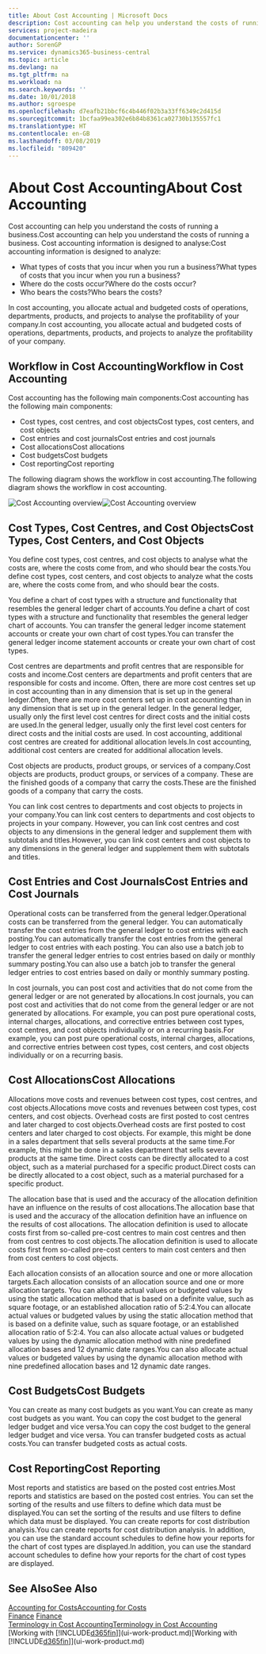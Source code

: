 ```yaml
---
title: About Cost Accounting | Microsoft Docs
description: Cost accounting can help you understand the costs of running a business.
services: project-madeira
documentationcenter: ''
author: SorenGP
ms.service: dynamics365-business-central
ms.topic: article
ms.devlang: na
ms.tgt_pltfrm: na
ms.workload: na
ms.search.keywords: ''
ms.date: 10/01/2018
ms.author: sgroespe
ms.openlocfilehash: d7eafb21bbcf6c4b446f02b3a33ff6349c2d415d
ms.sourcegitcommit: 1bcfaa99ea302e6b84b8361ca02730b135557fc1
ms.translationtype: HT
ms.contentlocale: en-GB
ms.lasthandoff: 03/08/2019
ms.locfileid: "809420"
---
```

# <a name="about-cost-accounting"></a><span data-ttu-id="21723-103">About Cost Accounting</span><span class="sxs-lookup"><span data-stu-id="21723-103">About Cost Accounting</span></span>
<span data-ttu-id="21723-104">Cost accounting can help you understand the costs of running a business.</span><span class="sxs-lookup"><span data-stu-id="21723-104">Cost accounting can help you understand the costs of running a business.</span></span> <span data-ttu-id="21723-105">Cost accounting information is designed to analyse:</span><span class="sxs-lookup"><span data-stu-id="21723-105">Cost accounting information is designed to analyze:</span></span>  

-   <span data-ttu-id="21723-106">What types of costs that you incur when you run a business?</span><span class="sxs-lookup"><span data-stu-id="21723-106">What types of costs that you incur when you run a business?</span></span>  
-   <span data-ttu-id="21723-107">Where do the costs occur?</span><span class="sxs-lookup"><span data-stu-id="21723-107">Where do the costs occur?</span></span>  
-   <span data-ttu-id="21723-108">Who bears the costs?</span><span class="sxs-lookup"><span data-stu-id="21723-108">Who bears the costs?</span></span>  

<span data-ttu-id="21723-109">In cost accounting, you allocate actual and budgeted costs of operations, departments, products, and projects to analyse the profitability of your company.</span><span class="sxs-lookup"><span data-stu-id="21723-109">In cost accounting, you allocate actual and budgeted costs of operations, departments, products, and projects to analyze the profitability of your company.</span></span>  

## <a name="workflow-in-cost-accounting"></a><span data-ttu-id="21723-110">Workflow in Cost Accounting</span><span class="sxs-lookup"><span data-stu-id="21723-110">Workflow in Cost Accounting</span></span>  
<span data-ttu-id="21723-111">Cost accounting has the following main components:</span><span class="sxs-lookup"><span data-stu-id="21723-111">Cost accounting has the following main components:</span></span>  

-   <span data-ttu-id="21723-112">Cost types, cost centres, and cost objects</span><span class="sxs-lookup"><span data-stu-id="21723-112">Cost types, cost centers, and cost objects</span></span>  
-   <span data-ttu-id="21723-113">Cost entries and cost journals</span><span class="sxs-lookup"><span data-stu-id="21723-113">Cost entries and cost journals</span></span>  
-   <span data-ttu-id="21723-114">Cost allocations</span><span class="sxs-lookup"><span data-stu-id="21723-114">Cost allocations</span></span>  
-   <span data-ttu-id="21723-115">Cost budgets</span><span class="sxs-lookup"><span data-stu-id="21723-115">Cost budgets</span></span>
-   <span data-ttu-id="21723-116">Cost reporting</span><span class="sxs-lookup"><span data-stu-id="21723-116">Cost reporting</span></span>  

<span data-ttu-id="21723-117">The following diagram shows the workflow in cost accounting.</span><span class="sxs-lookup"><span data-stu-id="21723-117">The following diagram shows the workflow in cost accounting.</span></span>  

<span data-ttu-id="21723-118">![Cost Accounting overview](media/costaccountingoverview.png "CostAccountingOverview")</span><span class="sxs-lookup"><span data-stu-id="21723-118">![Cost Accounting overview](media/costaccountingoverview.png "CostAccountingOverview")</span></span>  

## <a name="cost-types-cost-centers-and-cost-objects"></a><span data-ttu-id="21723-119">Cost Types, Cost Centres, and Cost Objects</span><span class="sxs-lookup"><span data-stu-id="21723-119">Cost Types, Cost Centers, and Cost Objects</span></span>  
<span data-ttu-id="21723-120">You define cost types, cost centres, and cost objects to analyse what the costs are, where the costs come from, and who should bear the costs.</span><span class="sxs-lookup"><span data-stu-id="21723-120">You define cost types, cost centers, and cost objects to analyze what the costs are, where the costs come from, and who should bear the costs.</span></span>  

<span data-ttu-id="21723-121">You define a chart of cost types with a structure and functionality that resembles the general ledger chart of accounts.</span><span class="sxs-lookup"><span data-stu-id="21723-121">You define a chart of cost types with a structure and functionality that resembles the general ledger chart of accounts.</span></span> <span data-ttu-id="21723-122">You can transfer the general ledger income statement accounts or create your own chart of cost types.</span><span class="sxs-lookup"><span data-stu-id="21723-122">You can transfer the general ledger income statement accounts or create your own chart of cost types.</span></span>  

<span data-ttu-id="21723-123">Cost centres are departments and profit centres that are responsible for costs and income.</span><span class="sxs-lookup"><span data-stu-id="21723-123">Cost centers are departments and profit centers that are responsible for costs and income.</span></span> <span data-ttu-id="21723-124">Often, there are more cost centres set up in cost accounting than in any dimension that is set up in the general ledger.</span><span class="sxs-lookup"><span data-stu-id="21723-124">Often, there are more cost centers set up in cost accounting than in any dimension that is set up in the general ledger.</span></span> <span data-ttu-id="21723-125">In the general ledger, usually only the first level cost centres for direct costs and the initial costs are used.</span><span class="sxs-lookup"><span data-stu-id="21723-125">In the general ledger, usually only the first level cost centers for direct costs and the initial costs are used.</span></span> <span data-ttu-id="21723-126">In cost accounting, additional cost centres are created for additional allocation levels.</span><span class="sxs-lookup"><span data-stu-id="21723-126">In cost accounting, additional cost centers are created for additional allocation levels.</span></span>  

<span data-ttu-id="21723-127">Cost objects are products, product groups, or services of a company.</span><span class="sxs-lookup"><span data-stu-id="21723-127">Cost objects are products, product groups, or services of a company.</span></span> <span data-ttu-id="21723-128">These are the finished goods of a company that carry the costs.</span><span class="sxs-lookup"><span data-stu-id="21723-128">These are the finished goods of a company that carry the costs.</span></span>  

<span data-ttu-id="21723-129">You can link cost centres to departments and cost objects to projects in your company.</span><span class="sxs-lookup"><span data-stu-id="21723-129">You can link cost centers to departments and cost objects to projects in your company.</span></span> <span data-ttu-id="21723-130">However, you can link cost centres and cost objects to any dimensions in the general ledger and supplement them with subtotals and titles.</span><span class="sxs-lookup"><span data-stu-id="21723-130">However, you can link cost centers and cost objects to any dimensions in the general ledger and supplement them with subtotals and titles.</span></span>  

## <a name="cost-entries-and-cost-journals"></a><span data-ttu-id="21723-131">Cost Entries and Cost Journals</span><span class="sxs-lookup"><span data-stu-id="21723-131">Cost Entries and Cost Journals</span></span>  
<span data-ttu-id="21723-132">Operational costs can be transferred from the general ledger.</span><span class="sxs-lookup"><span data-stu-id="21723-132">Operational costs can be transferred from the general ledger.</span></span> <span data-ttu-id="21723-133">You can automatically transfer the cost entries from the general ledger to cost entries with each posting.</span><span class="sxs-lookup"><span data-stu-id="21723-133">You can automatically transfer the cost entries from the general ledger to cost entries with each posting.</span></span> <span data-ttu-id="21723-134">You can also use a batch job to transfer the general ledger entries to cost entries based on daily or monthly summary posting.</span><span class="sxs-lookup"><span data-stu-id="21723-134">You can also use a batch job to transfer the general ledger entries to cost entries based on daily or monthly summary posting.</span></span>  

<span data-ttu-id="21723-135">In cost journals, you can post cost and activities that do not come from the general ledger or are not generated by allocations.</span><span class="sxs-lookup"><span data-stu-id="21723-135">In cost journals, you can post cost and activities that do not come from the general ledger or are not generated by allocations.</span></span> <span data-ttu-id="21723-136">For example, you can post pure operational costs, internal charges, allocations, and corrective entries between cost types, cost centres, and cost objects individually or on a recurring basis.</span><span class="sxs-lookup"><span data-stu-id="21723-136">For example, you can post pure operational costs, internal charges, allocations, and corrective entries between cost types, cost centers, and cost objects individually or on a recurring basis.</span></span>  

## <a name="cost-allocations"></a><span data-ttu-id="21723-137">Cost Allocations</span><span class="sxs-lookup"><span data-stu-id="21723-137">Cost Allocations</span></span>  
<span data-ttu-id="21723-138">Allocations move costs and revenues between cost types, cost centres, and cost objects.</span><span class="sxs-lookup"><span data-stu-id="21723-138">Allocations move costs and revenues between cost types, cost centers, and cost objects.</span></span> <span data-ttu-id="21723-139">Overhead costs are first posted to cost centres and later charged to cost objects.</span><span class="sxs-lookup"><span data-stu-id="21723-139">Overhead costs are first posted to cost centers and later charged to cost objects.</span></span> <span data-ttu-id="21723-140">For example, this might be done in a sales department that sells several products at the same time.</span><span class="sxs-lookup"><span data-stu-id="21723-140">For example, this might be done in a sales department that sells several products at the same time.</span></span> <span data-ttu-id="21723-141">Direct costs can be directly allocated to a cost object, such as a material purchased for a specific product.</span><span class="sxs-lookup"><span data-stu-id="21723-141">Direct costs can be directly allocated to a cost object, such as a material purchased for a specific product.</span></span>  

<span data-ttu-id="21723-142">The allocation base that is used and the accuracy of the allocation definition have an influence on the results of cost allocations.</span><span class="sxs-lookup"><span data-stu-id="21723-142">The allocation base that is used and the accuracy of the allocation definition have an influence on the results of cost allocations.</span></span> <span data-ttu-id="21723-143">The allocation definition is used to allocate costs first from so-called pre-cost centres to main cost centres and then from cost centres to cost objects.</span><span class="sxs-lookup"><span data-stu-id="21723-143">The allocation definition is used to allocate costs first from so-called pre-cost centers to main cost centers and then from cost centers to cost objects.</span></span>  

<span data-ttu-id="21723-144">Each allocation consists of an allocation source and one or more allocation targets.</span><span class="sxs-lookup"><span data-stu-id="21723-144">Each allocation consists of an allocation source and one or more allocation targets.</span></span> <span data-ttu-id="21723-145">You can allocate actual values or budgeted values by using the static allocation method that is based on a definite value, such as square footage, or an established allocation ratio of 5:2:4.</span><span class="sxs-lookup"><span data-stu-id="21723-145">You can allocate actual values or budgeted values by using the static allocation method that is based on a definite value, such as square footage, or an established allocation ratio of 5:2:4.</span></span> <span data-ttu-id="21723-146">You can also allocate actual values or budgeted values by using the dynamic allocation method with nine predefined allocation bases and 12 dynamic date ranges.</span><span class="sxs-lookup"><span data-stu-id="21723-146">You can also allocate actual values or budgeted values by using the dynamic allocation method with nine predefined allocation bases and 12 dynamic date ranges.</span></span>  

## <a name="cost-budgets"></a><span data-ttu-id="21723-147">Cost Budgets</span><span class="sxs-lookup"><span data-stu-id="21723-147">Cost Budgets</span></span>  
<span data-ttu-id="21723-148">You can create as many cost budgets as you want.</span><span class="sxs-lookup"><span data-stu-id="21723-148">You can create as many cost budgets as you want.</span></span> <span data-ttu-id="21723-149">You can copy the cost budget to the general ledger budget and vice versa.</span><span class="sxs-lookup"><span data-stu-id="21723-149">You can copy the cost budget to the general ledger budget and vice versa.</span></span> <span data-ttu-id="21723-150">You can transfer budgeted costs as actual costs.</span><span class="sxs-lookup"><span data-stu-id="21723-150">You can transfer budgeted costs as actual costs.</span></span>  

## <a name="cost-reporting"></a><span data-ttu-id="21723-151">Cost Reporting</span><span class="sxs-lookup"><span data-stu-id="21723-151">Cost Reporting</span></span>  
<span data-ttu-id="21723-152">Most reports and statistics are based on the posted cost entries.</span><span class="sxs-lookup"><span data-stu-id="21723-152">Most reports and statistics are based on the posted cost entries.</span></span> <span data-ttu-id="21723-153">You can set the sorting of the results and use filters to define which data must be displayed.</span><span class="sxs-lookup"><span data-stu-id="21723-153">You can set the sorting of the results and use filters to define which data must be displayed.</span></span> <span data-ttu-id="21723-154">You can create reports for cost distribution analysis.</span><span class="sxs-lookup"><span data-stu-id="21723-154">You can create reports for cost distribution analysis.</span></span> <span data-ttu-id="21723-155">In addition, you can use the standard account schedules to define how your reports for the chart of cost types are displayed.</span><span class="sxs-lookup"><span data-stu-id="21723-155">In addition, you can use the standard account schedules to define how your reports for the chart of cost types are displayed.</span></span>  

## <a name="see-also"></a><span data-ttu-id="21723-156">See Also</span><span class="sxs-lookup"><span data-stu-id="21723-156">See Also</span></span>  
 [<span data-ttu-id="21723-157">Accounting for Costs</span><span class="sxs-lookup"><span data-stu-id="21723-157">Accounting for Costs</span></span>](finance-manage-cost-accounting.md)  
 <span data-ttu-id="21723-158">[Finance](finance.md) </span><span class="sxs-lookup"><span data-stu-id="21723-158">[Finance](finance.md) </span></span>  
 [<span data-ttu-id="21723-159">Terminology in Cost Accounting</span><span class="sxs-lookup"><span data-stu-id="21723-159">Terminology in Cost Accounting</span></span>](finance-terminology-in-cost-accounting.md)  
 <span data-ttu-id="21723-160">[Working with [!INCLUDE[d365fin](includes/d365fin_md.md)]](ui-work-product.md)</span><span class="sxs-lookup"><span data-stu-id="21723-160">[Working with [!INCLUDE[d365fin](includes/d365fin_md.md)]](ui-work-product.md)</span></span>
